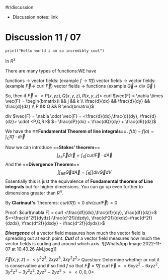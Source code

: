 #r/discussion
- Discussion notes: link

# Discussion 11 / 07
```jupyter
print("Hello world i am so incredibly cool")
```
In $R^3$

There are many types of functions:WE have 

functions $\rightarrow$ vector fields:
	(example $f \rightarrow \nabla f$)
vector fields $\rightarrow$ vector fields:
	(example $\vec{F} \rightarrow$ curl $\vec{F}$)
vector fields $\rightarrow$ functions
	(example $\vec{G} \rightarrow$ div $\vec{G}$ )

So, then if $\vec{F} = <P(x,yz),Q(x,y,z),R(x,y,z)>$
curl $\vec{F} = \nabla \times \vec{F} = \begin{bmatrix}i && j && k \\ \frac{d}{dx} && \frac{d}{dy} && \frac{d}{dz} \\ P && Q && R \end{bmatrix}$

div $\vec{F} = \nabla \cdot \vec{F} = <\frac{d}{dx},\frac{d}{dy}, \frac{d}{dz}> \cdot <P,Q,R>$
$= \frac{dP}{dx} + \frac{dQ}{dy} + \frac{dR}{dz}$


We have the **==Fundamental Theorem of line integrals==**. 
$f(b) - f(a) = \int_C \nabla f \cdot d\vec{r}$

Now we can introduce ==**Stokes' theorem**==
$$\int_{\partial s} \vec{F} d\vec{r} = \int_S \int curl \vec{F} \cdot d\vec{A}$$
And the ==**Divergence Theorem**==
$$\int \int_{\partial R} \vec{G} d\vec{A} = \int_R \int \int div \vec{G} dV$$
Essentially this is just the equivalence of **Fundamental theorem of Line integrals** but for higher dimensions.  You can go up even further to dimensions greater than $R^4$.

By **Clarinaut's** Theorems:
$curl (\nabla f) = 0$
$div (curl \vec{F}) = 0$

Proof: 
$curl(\nabla F) = curl <\frac{df}{dx},\frac{df}{dy}, \frac{df}{dz}>$
$=<\frac{d^2f}{dydz}-\frac{d^2f}{dzdy}, \frac{d^2f}{dxdz}-\frac{d^2f}{dzdx}, \frac{d^2f}{dxdy} - \frac{d^2f}{dydx}>$

***Divergence*** of a vector field measures how much the vector field is spreading out at each point.
***Curl*** of a vector field measures how much the vector fields is curling and around which axis. 
![[WhatsApp Image 2022-11-07 at 10.40.26 AM.jpeg]]

$\vec{F} (x,y,z) = <y^2z^3,2xyz^3, 3xy^2z^2>$
Question: Determine whether or not it is conservative and if so find $f$ so that $\vec{F} = \nabla f$
curl $\vec{F} = <6xyz^2-6xyz^2, 3y^2z^2 - 3y^2z^2, 2yz^3 - 2yz^3>=<0,0,0>$



